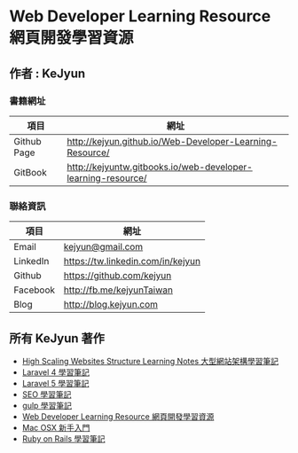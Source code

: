 # Web Developer Learning Resource 網頁開發學習資源

## 作者 : KeJyun

### 書籍網址

| 項目        | 網址                                                         |
| ----------- | ------------------------------------------------------------ |
| Github Page | http://kejyun.github.io/Web-Developer-Learning-Resource/     |
| GitBook     | http://kejyuntw.gitbooks.io/web-developer-learning-resource/ |

### 聯絡資訊

| 項目     | 網址                              |
| -------- | --------------------------------- |
| Email    | kejyun@gmail.com                  |
| LinkedIn | https://tw.linkedin.com/in/kejyun |
| Github   | https://github.com/kejyun         |
| Facebook | http://fb.me/kejyunTaiwan         |
| Blog     | http://blog.kejyun.com            |

## 所有 KeJyun 著作

- [High Scaling Websites Structure Learning Notes 大型網站架構學習筆記](http://kejyuntw.gitbooks.io/high-scaling-websites-structure-learning-notes/)
- [Laravel 4 學習筆記](http://kejyuntw.gitbooks.io/laravel-4-learning-notes/)
- [Laravel 5 學習筆記](http://kejyuntw.gitbooks.io/laravel-5-learning-notes/)
- [SEO 學習筆記](http://kejyuntw.gitbooks.io/seo-learning-notes/)
- [gulp 學習筆記](http://kejyuntw.gitbooks.io/gulp-learning-notes/)
- [Web Developer Learning Resource 網頁開發學習資源](http://kejyuntw.gitbooks.io/web-developer-learning-resource/)
- [Mac OSX 新手入門](http://kejyuntw.gitbooks.io/mac-osx-for-newbie/)
- [Ruby on Rails 學習筆記](http://kejyuntw.gitbooks.io/ruby-on-rails-learning-note/)
